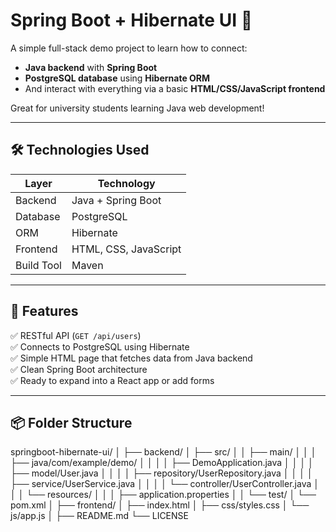 # Spring Boot + Hibernate UI 🧰

A simple full-stack demo project to learn how to connect:
- **Java backend** with **Spring Boot**
- **PostgreSQL database** using **Hibernate ORM**
- And interact with everything via a basic **HTML/CSS/JavaScript frontend**

Great for university students learning Java web development!

---

## 🛠 Technologies Used

| Layer        | Technology             |
|--------------|------------------------|
| Backend      | Java + Spring Boot     |
| Database     | PostgreSQL             |
| ORM          | Hibernate              |
| Frontend     | HTML, CSS, JavaScript  |
| Build Tool   | Maven                  |

---

## 🎯 Features

✅ RESTful API (`GET /api/users`)  
✅ Connects to PostgreSQL using Hibernate  
✅ Simple HTML page that fetches data from Java backend  
✅ Clean Spring Boot architecture  
✅ Ready to expand into a React app or add forms

---

## 📦 Folder Structure
springboot-hibernate-ui/
│
├── backend/
│ ├── src/
│ │ ├── main/
│ │ │ ├── java/com/example/demo/
│ │ │ │ ├── DemoApplication.java
│ │ │ │ ├── model/User.java
│ │ │ │ ├── repository/UserRepository.java
│ │ │ │ ├── service/UserService.java
│ │ │ │ └── controller/UserController.java
│ │ │ └── resources/
│ │ │ ├── application.properties
│ │ └── test/
│ └── pom.xml
│
├── frontend/
│ ├── index.html
│ ├── css/styles.css
│ └── js/app.js
│
├── README.md
└── LICENSE
